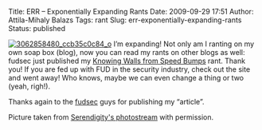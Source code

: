 Title: ERR – Exponentially Expanding Rants
Date: 2009-09-29 17:51
Author: Attila-Mihaly Balazs
Tags: rant
Slug: err-exponentially-expanding-rants
Status: published

[![3062858480\_ccb35c0c84\_o](http://lh4.ggpht.com/_hrvCBhtWhJ4/SsIfAZ6Qj3I/AAAAAAAAB74/YB2qCMbcBXM/3062858480_ccb35c0c84_o_thumb.jpg?imgmax=800 "3062858480_ccb35c0c84_o")](http://lh3.ggpht.com/_hrvCBhtWhJ4/SsIe__z5L-I/AAAAAAAAB70/Th87MzmWlG0/s1600-h/3062858480_ccb35c0c84_o%5B2%5D.jpg)
I’m expanding! Not only am I ranting on my own soap box (blog), now you
can read my rants on other blogs as well: fudsec just published my
[Knowing Walls from Speed
Bumps](http://fudsec.com/knowing-walls-from-speed-bumps) rant. Thank
you! If you are fed up with FUD in the security industry, check out the
site and went away! Who knows, maybe we can even change a thing or two
(yeah, righ!).

Thanks again to the [fudsec](http://fudsec.com/) guys for publishing my
“article”.

Picture taken from [Serendigity's
photostream](http://www.flickr.com/photos/maleny_steve/) with
permission.
